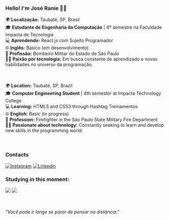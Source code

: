 
### Hello! I'm José Ranie ✌🏻

🌍 <b>Localização:</b> Taubaté, SP, Brasil <br>
🎓 <b>Estudante de Engenharia da Computação</b> | 4º semestre na Faculdade Impacta de Tecnologia <br>
💻 <b>Aprendendo:</b> React.js com Sujeito Programador <br>
🌐 <b>Inglês:</b> Básico (em desenvolvimento) <br>
🚒 <b>Profissão:</b> Bombeiro Militar do Estado de São Paulo <br>
👨‍💻 <b>Paixão por tecnologia:</b> Em busca constante de aprendizado e novas habilidades no universo da programação. <br> <br> <br>

🌍 <b>Location:</b> Taubaté, SP, Brazil <br>
🎓 <b>Computer Engineering Student</b> | 4th semester at Impacta Technology College <br>
💻 <b>Learning:</b> HTML5 and CSS3 through Hashtag Treinamentos <br>
🌐 <b>English:</b> Basic (in progress) <br>
🚒 <b>Profession:</b> Firefighter in the São Paulo State Military Fire Department <br>
👨‍💻 <b>Passionate about technology:</b> Constantly seeking to learn and develop new skills in the programming world. <br> <br> <br>


### Contacts

[![Instagram](https://img.shields.io/badge/Instagram-E4405F?style=for-the-badge&logo=instagram&logoColor=white)](https://www.instagram.com/jranie_/)
[![Linkedin](https://img.shields.io/badge/LinkedIn-0077B5?style=for-the-badge&logo=linkedin&logoColor=white)](https://www.linkedin.com/in/joseranie/)


### Studying in this moment:

<div style="display: inline_block">
  <img align="center alt="html5" src="https://img.shields.io/badge/HTML5-E34F26?style=for-the-badge&logo=html5&logoColor=white" />
  <img align="center alt="css3" src="https://img.shields.io/badge/CSS3-1572B6?style=for-the-badge&logo=css3&logoColor=white" />
</div>
<br>
<br>

<i>"Você pode ir longe se parar de pensar na distância."</i>
